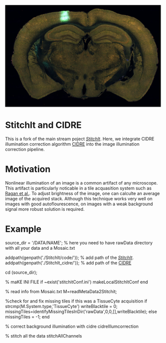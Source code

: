 <img src="https://github.com/BaselLaserMouse/StitchIt/blob/gh-pages/images/rgb_brain_example.jpg" />


# StitchIt and CIDRE

This is a fork of the main stream poject [*StitchIt*](https://github.com/BaselLaserMouse/StitchIt). Here, we integrate CIDRE illumination correction algorithm [CIDRE](https://github.com/Fouga/cidre) into the image illumination correction pipeline. 

# Motivation

Nonlinear illumination of an image is a common artifact of any microscope. This artifact is particularly noticable in a tile acquasition system such as [Ragan et al.](http://www.nature.com/nmeth/journal/v9/n3/abs/nmeth.1854.html). To adjust brightness of the image, one can calculte an average image of the acquired stack. Although this technique works very well on images with good autoflourescence, on images with a weak background signal more robust solution is required. 

# Example
source_dir = '/DATA/NAME'; % here you need to have rawData directory with all your data and a Mosaic.txt

addpath(genpath('./StitchIt/code/')); % add path of the [*StitchIt*](https://github.com/BaselLaserMouse/StitchIt).
addpath(genpath('./StitchIt_cidre/')); % add path of the [CIDRE](https://github.com/Fouga/cidre) 

cd (source_dir);

% maKE INI FILE
if ~exist('stitchitConf.ini')
    makeLocalStitchItConf
end

% read info from Mosaic.txt 
M=readMetaData2Stitchit;

%check for and fix missing tiles if this was a TissueCyte acquisition
if strcmp(M.System.type,'TissueCyte')
    writeBlacktile = 0;
	missingTiles=identifyMissingTilesInDir('rawData',0,0,[],writeBlacktile);
else
	missingTiles = -1;
end

% correct background illumination with cidre
cidreIllumcorrection


% stitch all the data
stitchAllChannels

